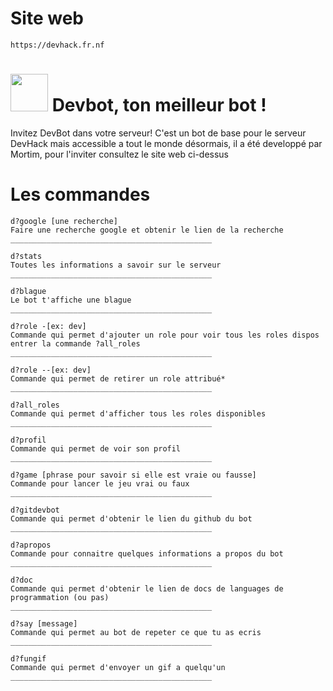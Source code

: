 # Site web
    https://devhack.fr.nf

# <img src="https://devhack.fr.nf/images/devhack-logo-discord.png" width="60"> Devbot, ton meilleur bot !
Invitez DevBot dans votre serveur! C'est un bot de base pour le serveur DevHack mais accessible a tout le monde désormais, il a été developpé par Mortim, pour l'inviter consultez le site web ci-dessus

# Les commandes

    d?google [une recherche]
    Faire une recherche google et obtenir le lien de la recherche
    _____________________________________________
    
    d?stats 
    Toutes les informations a savoir sur le serveur
    _____________________________________________
    
    d?blague
    Le bot t'affiche une blague
    _____________________________________________
    
    d?role -[ex: dev] 
    Commande qui permet d'ajouter un role pour voir tous les roles dispos entrer la commande ?all_roles
    _____________________________________________
    
    d?role --[ex: dev] 
    Commande qui permet de retirer un role attribué*
    _____________________________________________
    
    d?all_roles
    Commande qui permet d'afficher tous les roles disponibles
    _____________________________________________
    
    d?profil
    Commande qui permet de voir son profil
    _____________________________________________
    
    d?game [phrase pour savoir si elle est vraie ou fausse]
    Commande pour lancer le jeu vrai ou faux
    _____________________________________________
    
    d?gitdevbot
    Commande qui permet d'obtenir le lien du github du bot
    _____________________________________________
    
    d?apropos
    Commande pour connaitre quelques informations a propos du bot   
    _____________________________________________
    
    d?doc
    Commande qui permet d'obtenir le lien de docs de languages de programmation (ou pas)
    _____________________________________________
    
    d?say [message]
    Commande qui permet au bot de repeter ce que tu as ecris
    _____________________________________________
    
    d?fungif
    Commande qui permet d'envoyer un gif a quelqu'un
    _____________________________________________
